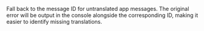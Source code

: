 Fall back to the message ID for untranslated app messages. The original error will be output in the
console alongside the corresponding ID, making it easier to identify missing translations.
